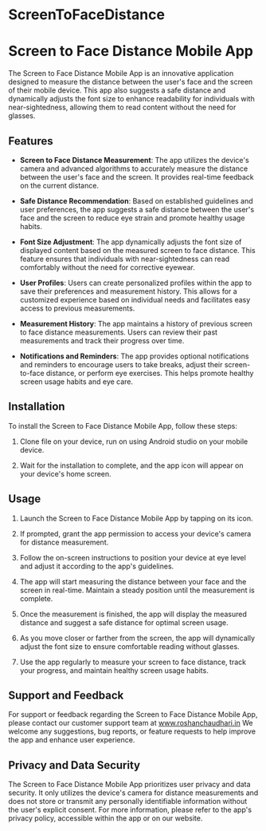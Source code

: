# ScreenToFaceDistance

# Screen to Face Distance Mobile App

The Screen to Face Distance Mobile App is an innovative application designed to measure the distance between the user's face and the screen of their mobile device. This app also suggests a safe distance and dynamically adjusts the font size to enhance readability for individuals with near-sightedness, allowing them to read content without the need for glasses.

## Features

- **Screen to Face Distance Measurement**: The app utilizes the device's camera and advanced algorithms to accurately measure the distance between the user's face and the screen. It provides real-time feedback on the current distance.

- **Safe Distance Recommendation**: Based on established guidelines and user preferences, the app suggests a safe distance between the user's face and the screen to reduce eye strain and promote healthy usage habits.

- **Font Size Adjustment**: The app dynamically adjusts the font size of displayed content based on the measured screen to face distance. This feature ensures that individuals with near-sightedness can read comfortably without the need for corrective eyewear.

- **User Profiles**: Users can create personalized profiles within the app to save their preferences and measurement history. This allows for a customized experience based on individual needs and facilitates easy access to previous measurements.

- **Measurement History**: The app maintains a history of previous screen to face distance measurements. Users can review their past measurements and track their progress over time.

- **Notifications and Reminders**: The app provides optional notifications and reminders to encourage users to take breaks, adjust their screen-to-face distance, or perform eye exercises. This helps promote healthy screen usage habits and eye care.

## Installation

To install the Screen to Face Distance Mobile App, follow these steps:

1. Clone file on your device, run on using Android studio on your mobile device.

2. Wait for the installation to complete, and the app icon will appear on your device's home screen.

## Usage

1. Launch the Screen to Face Distance Mobile App by tapping on its icon.

2. If prompted, grant the app permission to access your device's camera for distance measurement.

3. Follow the on-screen instructions to position your device at eye level and adjust it according to the app's guidelines.

4. The app will start measuring the distance between your face and the screen in real-time. Maintain a steady position until the measurement is complete.

5. Once the measurement is finished, the app will display the measured distance and suggest a safe distance for optimal screen usage.

6. As you move closer or farther from the screen, the app will dynamically adjust the font size to ensure comfortable reading without glasses.

7. Use the app regularly to measure your screen to face distance, track your progress, and maintain healthy screen usage habits.

## Support and Feedback

For support or feedback regarding the Screen to Face Distance Mobile App, please contact our customer support team at www.roshanchaudhari.in We welcome any suggestions, bug reports, or feature requests to help improve the app and enhance user experience.

## Privacy and Data Security

The Screen to Face Distance Mobile App prioritizes user privacy and data security. It only utilizes the device's camera for distance measurements and does not store or transmit any personally identifiable information without the user's explicit consent. For more information, please refer to the app's privacy policy, accessible within the app or on our website.
